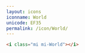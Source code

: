 ```yaml
---
layout: icons
iconname: World
unicode: EF35
permalink: /icon/World/
---
```


``` html
<i class="mi mi-World"></i>
```
